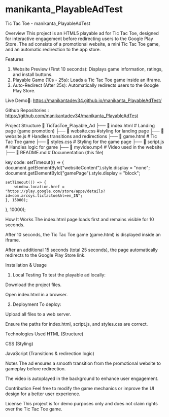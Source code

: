 # manikanta_PlayableAdTest

Tic Tac Toe - manikanta_PlayableAdTest

Overview
This project is an HTML5 playable ad for Tic Tac Toe, designed for interactive engagement before redirecting users to the Google Play Store. The ad consists of a promotional website, a mini Tic Tac Toe game, and an automatic redirection to the app store.

Features
1. Website Preview (First 10 seconds): Displays game information, ratings, and install buttons.
2. Playable Game (10s - 25s): Loads a Tic Tac Toe game inside an iframe.
3. Auto-Redirect (After 25s): Automatically redirects users to the Google Play Store.

Live Demo🔗: https://manikantadev34.github.io/manikanta_PlayableAdTest/

Github Repositories : https://github.com/manikantadev34/manikanta_PlayableAdTest

Project Structure
📂 TicTacToe_Playable_Ad
 ├── 📄 index.html  # Landing page (game promotion)
 ├── 📄 website.css #styling for landing page
 ├── 📄 website.js  # Handles transitions and redirections
 ├── 📄 game.html    # Tic Tac Toe game
 ├── 📄 styles.css    # Styling for the game page
 ├── 📄 script.js     # Handles logic for game
 ├── 🎥 myvideo.mp4 # Video used in the website
 ├── 📄 README.md     # Documentation (this file)

key code:
setTimeout(() => {
    document.getElementById("websiteContent").style.display = "none";
    document.getElementById("gamePage").style.display = "block";

    setTimeout(() => {
        window.location.href = "https://play.google.com/store/apps/details?id=com.arcsys.tictactoe&hl=en_IN";
    }, 15000);
}, 10000);


How It Works
The index.html page loads first and remains visible for 10 seconds.

After 10 seconds, the Tic Tac Toe game (game.html) is displayed inside an iframe.

After an additional 15 seconds (total 25 seconds), the page automatically redirects to the Google Play Store link.

Installation & Usage
1. Local Testing
To test the playable ad locally:

Download the project files.

Open index.html in a browser.

2. Deployment
To deploy:

Upload all files to a web server.

Ensure the paths for index.html, script.js, and styles.css are correct.

Technologies Used
HTML (Structure)

CSS (Styling)

JavaScript (Transitions & redirection logic)

Notes
The ad ensures a smooth transition from the promotional website to gameplay before redirection.

The video is autoplayed in the background to enhance user engagement.

Contribution
Feel free to modify the game mechanics or improve the UI design for a better user experience.

License
This project is for demo purposes only and does not claim rights over the Tic Tac Toe game.
